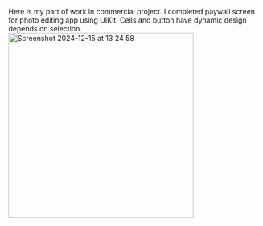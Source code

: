 Here is my part of work in commercial project. I completed paywall screen for photo editing app using UIKit. 
Cells and button have dynamic design depends on selection. 
<img width="368" alt="Screenshot 2024-12-15 at 13 24 58" src="https://github.com/user-attachments/assets/5da3ac18-bbe4-4c40-8d7b-79f474c72d74" />
